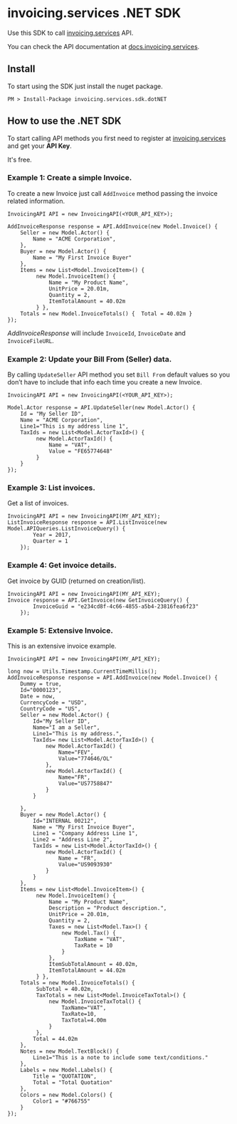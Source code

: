 # invoicing.services .NET SDK

Use this SDK to call [invoicing.services](https://invoicing.services/) API.

You can check the API documentation at [docs.invoicing.services](http://docs.invoicing.services/).


## Install

To start using the SDK just install the nuget package.

`PM > Install-Package invoicing.services.sdk.dotNET`

## How to use the .NET SDK

To start calling API methods you first need to register at [invoicing.services](https://invoicing.services/) and get your **API Key**.

It's free.

### Example 1: Create a simple Invoice.

To create a new Invoice just call `AddInvoice` method passing the invoice related information.

```net
InvoicingAPI API = new InvoicingAPI(<YOUR_API_KEY>);

AddInvoiceResponse response = API.AddInvoice(new Model.Invoice() {
    Seller = new Model.Actor() {
        Name = "ACME Corporation",
    },
    Buyer = new Model.Actor() {
        Name = "My First Invoice Buyer"
    },
    Items = new List<Model.InvoiceItem>() {
         new Model.InvoiceItem() {
             Name = "My Product Name",
             UnitPrice = 20.01m,
             Quantity = 2,
             ItemTotalAmount = 40.02m
         } },
    Totals = new Model.InvoiceTotals() {  Total = 40.02m }
});

```

*AddInvoiceResponse* will include `InvoiceId`, `InvoiceDate` and `InvoiceFileURL`.


### Example 2: Update your Bill From (Seller) data.

By calling `UpdateSeller` API method you set `Bill From` default values so you don’t have to include that info each time you create a new Invoice.

```
InvoicingAPI API = new InvoicingAPI(<YOUR_API_KEY>);

Model.Actor response = API.UpdateSeller(new Model.Actor() {
    Id = "My Seller ID",
    Name = "ACME Corporation",
    Line1="This is my address line 1",
    TaxIds = new List<Model.ActorTaxId>() {
         new Model.ActorTaxId() {
             Name = "VAT",
             Value = "FE65774648"
         }
    }
});
```
### Example 3: List invoices.

Get a list of invoices.

```
InvoicingAPI API = new InvoicingAPI(MY_API_KEY);
ListInvoiceResponse response = API.ListInvoice(new Model.APIQueries.ListInvoiceQuery() { 
        Year = 2017, 
        Quarter = 1 
    });
```

### Example 4: Get invoice details.

Get invoice by GUID (returned on creation/list).

```
InvoicingAPI API = new InvoicingAPI(MY_API_KEY);
Invoice response = API.GetInvoice(new GetInvoiceQuery() { 
        InvoiceGuid = "e234cd8f-4c66-4855-a5b4-23816fea6f23"
    });
```

### Example 5: Extensive Invoice.

This is an extensive invoice example.

```
InvoicingAPI API = new InvoicingAPI(MY_API_KEY);

long now = Utils.Timestamp.CurrentTimeMillis();
AddInvoiceResponse response = API.AddInvoice(new Model.Invoice() {
    Dummy = true,
    Id="0000123",
    Date = now,
    CurrencyCode = "USD",
    CountryCode = "US",
    Seller = new Model.Actor() {
        Id="My Seller ID",
        Name="I am a Seller",
        Line1="This is my address.",
        TaxIds= new List<Model.ActorTaxId>() {
            new Model.ActorTaxId() {
                Name="FEV",
                Value="774646/OL"
            },
            new Model.ActorTaxId() {
                Name="FR",
                Value="US7758847"
            }
        }

    },
    Buyer = new Model.Actor() {
        Id="INTERNAL 00212",
        Name = "My First Invoice Buyer",
        Line1 = "Company Address Line 1",
        Line2 = "Address Line 2",
        TaxIds = new List<Model.ActorTaxId>() {
            new Model.ActorTaxId() {
                Name = "FR",
                Value="US9093930"
            }
        }
    },
    Items = new List<Model.InvoiceItem>() {
         new Model.InvoiceItem() {
             Name = "My Product Name",
             Description = "Product description.",
             UnitPrice = 20.01m,
             Quantity = 2,
             Taxes = new List<Model.Tax>() {
                 new Model.Tax() {
                     TaxName = "VAT",
                     TaxRate = 10
                 }
             },
             ItemSubTotalAmount = 40.02m,
             ItemTotalAmount = 44.02m
         } },
    Totals = new Model.InvoiceTotals() {
         SubTotal = 40.02m,
         TaxTotals = new List<Model.InvoiceTaxTotal>() {
             new Model.InvoiceTaxTotal() {
                 TaxName="VAT",
                 TaxRate=10,
                 TaxTotal=4.00m
             }
         },
        Total = 44.02m
    },
    Notes = new Model.TextBlock() {
        Line1="This is a note to include some text/conditions."
    },
    Labels = new Model.Labels() {
        Title = "QUOTATION",
        Total = "Total Quotation"
    },
    Colors = new Model.Colors() {
        Color1 = "#766755"
    }
});
```


